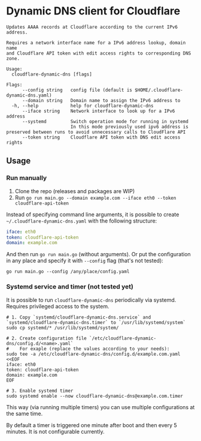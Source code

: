 # Dynamic DNS client for Cloudflare

```
Updates AAAA records at Cloudflare according to the current IPv6 address.

Requires a network interface name for a IPv6 address lookup, domain name
and Cloudflare API token with edit access rights to corresponding DNS zone.

Usage:
  cloudflare-dynamic-dns [flags]

Flags:
      --config string   config file (default is $HOME/.cloudflare-dynamic-dns.yaml)
      --domain string   Domain name to assign the IPv6 address to
  -h, --help            help for cloudflare-dynamic-dns
      --iface string    Network interface to look up for a IPv6 address
      --systemd         Switch operation mode for running in systemd
                        In this mode previously used ipv6 address is preserved between runs to avoid unnecessary calls to CloudFlare API
      --token string    Cloudflare API token with DNS edit access rights
```

## Usage

### Run manually

1. Clone the repo (releases and packages are WIP)
2. Run `go run main.go --domain example.com --iface eth0 --token cloudflare-api-token`

Instead of specifying command line arguments, it is possible to create `~/.cloudflare-dynamic-dns.yaml` with the following structure:

```yaml
iface: eth0
token: cloudflare-api-token
domain: example.com
```

And then run `go run main.go` (without arguments).
Or put the configuration in any place and specify it with `--config` flag (that's not tested):

```
go run main.go --config /any/place/config.yaml
```

### Systemd service and timer (not tested yet)

It is possible to run `cloudflare-dynamic-dns` periodically via systemd. Requires privileged access to the system.

```shell
# 1. Copy `systemd/cloudflare-dynamic-dns.service` and `systemd/cloudflare-dynamic-dns.timer` to `/usr/lib/systemd/system`
sudo cp systemd/* /usr/lib/systemd/system/

# 2. Create configuration file `/etc/cloudflare-dynamic-dns/config.d/<name>.yaml`
#    For exaple (replace the values according to your needs):
sudo tee -a /etc/cloudflare-dynamic-dns/config.d/example.com.yaml <<EOF
iface: eth0
token: cloudflare-api-token
domain: example.com
EOF

# 3. Enable systemd timer
sudo systemd enable --now cloudflare-dynamic-dns@example.com.timer
```

This way (via running multiple timers) you can use multiple configurations at the same time.

By default a timer is triggered one minute after boot and then every 5 minutes. It is not configurable currently.
